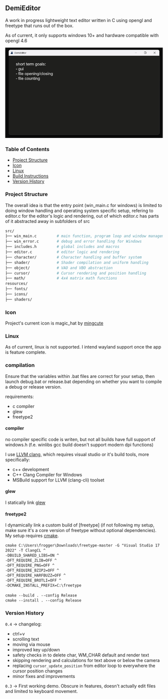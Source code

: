 ## DemiEditor

A work in progress lightweight text editor written in C using opengl and freetype that runs out of the box.

As of current, it only supports windows 10+ and hardware compatible with opengl 4.6

![demi screenshot](screenshot.png)

### Table of Contents

- [Project Structure](#project-structure)
- [Icon](#icon)
- [Linux](#linux)
- [Build Instructions](#compilation)
- [Version History](#version-history)

### Project Structure

The overall idea is that the entry point (win_main.c for windows) is limited to doing window handling and operating system specific setup, refering to editor.c for the editor's logic and rendering, out of which editor.c has parts of it abstracted away in subfolders of src

```bash
src/
├── win_main.c         # main function, program loop and window management
├── win_error.c        # debug and error handling for Windows
├── includes.h         # global includes and macros
├── editor.c           # editor logic and rendering
├── character/         # Character handling and buffer system
├── shader/            # Shader compilation and uniform handling
├── object/            # VAO and VBO abstraction
├── cursor/            # Cursor rendering and position handling
├── math/              # 4x4 matrix math functions
resources/
├── fonts/
├── icons/
├── shaders/
```

### Icon

Project's current icon is magic_hat by [mingcute](https://www.mingcute.com/)

### Linux

As of current, linux is not supported. I intend wayland support once the app is feature complete.

### compilation

Ensure that the variables within .bat files are correct for your setup, then launch debug.bat or release.bat depending on whether you want to compile a debug or release version.

requirements:

- c compiler
- glew
- freetype2

#### compiler

no compiler specific code is writen, but not all builds have full support of windows.h (f.e. winlibs gcc build doesn't support modern dpi functions)

I use [LLVM clang](https://clang.llvm.org/), which requires visual studio or it's build tools, more specifically:
- c++ development 
- C++ Clang Compiler for Windows
- MSBuild support for LLVM (clang-cli) toolset

#### glew

I statically link [glew](https://github.com/nigels-com/glew/releases/tag/glew-2.2.0)

#### freetype2

I dynamically link a custom build of [freetype] (if not following my setup, make sure it's a core version of freetype without optional dependencies). My setup requires [cmake](https://cmake.org/).

```
cmake C:\Users\frogger\Downloads\freetype-master -G "Visual Studio 17 2022" -T ClangCL ^
-DBUILD_SHARED_LIBS=ON ^
-DFT_REQUIRE_ZLIB=OFF ^
-DFT_REQUIRE_PNG=OFF ^
-DFT_REQUIRE_BZIP2=OFF ^
-DFT_REQUIRE_HARFBUZZ=OFF ^
-DFT_REQUIRE_BROTLI=OFF ^
-DCMAKE_INSTALL_PREFIX=C:\freetype

cmake --build . --config Release
cmake --install . --config Release
```

### Version History

`0.4` -> changelog:
- ctrl+v
- scrolling text
- moving via mouse
- improved key up/down
- safety checks in to delete char, WM_CHAR default and render text
- skipping rendering and calculations for text above or below the camera
- replacing `cursor_update_position` from editor loop to everywhere the cursor position changes
- minor fixes and improvements

`0.3` -> First working demo. Obscure in features, doesn't actually edit files and limited to keyboard movement.